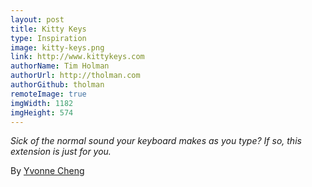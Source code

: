 ```yaml
---
layout: post
title: Kitty Keys
type: Inspiration
image: kitty-keys.png
link: http://www.kittykeys.com
authorName: Tim Holman
authorUrl: http://tholman.com
authorGithub: tholman
remoteImage: true
imgWidth: 1182
imgHeight: 574
---
```


_Sick of the normal sound your keyboard makes as you type? If so, this extension is just for you._

By [Yvonne Cheng](http://mindeveon.com)
